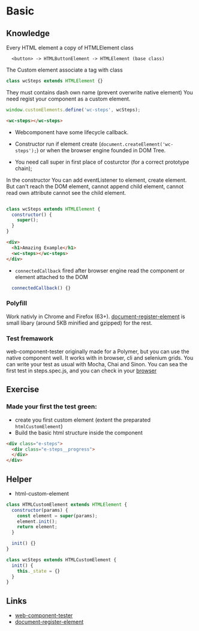 # Basic

## Knowledge

Every HTML element a copy of HTMLElement class

```
  <button> -> HTMLButtonElement -> HTMLElement (base class)
```

The Custom element associate a tag with class


```js
class wcSteps extends HTMLElement {}
```

They must contains dash own name (prevent overwrite native element)
You need regist your component as a custom element.

```js
window.customElements.define('wc-steps', wcSteps);
```
```html
<wc-steps></wc-steps>
```

- Webcomponent have some lifecycle callback.

- Constructor run if element create (`document.createElement('wc-steps');`) or when the browser engine founded in DOM Tree.
- You need call super in first place of costurctor (for a correct prototype chain);

In the constructor You can add eventListener to element, create element.
But can't reach the DOM element, cannot append child element, cannot read own attribute cannot see the child element.


```js

class wcSteps extends HTMLElement {
  constructor() {
    super();
  }
}
```

```html
<div>
  <h1>Amazing Example</h1>
  <wc-steps></wc-steps>
</div>
```

- `connectedCallback` fired after browser engine read the component or element attached to the DOM

```js
  connectedCallback() {}

```

### Polyfill
Work nativly in Chrome and Firefox (63+). [document-register-element](https://github.com/WebReflection/document-register-element) is small libary (around 5KB minified and gzipped) for the rest.

### Test fremawork
web-component-tester originally made for a Polymer, but you can use the native component well. It works with in browser, cli and selenium grids. You can write your test as usual with Mocha, Chai and Sinon. You can sea the first test in steps.spec.js, and you can check in your [browser](http:localhost:8000/00/index.spec.html)

## Exercise

### Made your first the test green:
- create you first custom element (extent the preparated `htmlCustomElement`)
- Build the basic html structure inside the component

```html
<div class="e-steps">
  <div class="e-steps__progress">
  </div>
</div>
```


## Helper

- html-custom-element
```js
class HTMLCustomElement extends HTMLElement {
  constructor(params) {
    const element = super(params);
    element.init();
    return element;
  }

  init() {}
}

class wcSteps extends HTMLCustomElement {
  init() {
    this._state = {}
  }
}

```

## Links
- [web-component-tester](https://github.com/Polymer/tools/tree/master/packages/web-component-tester)
- [document-register-element](https://github.com/WebReflection/document-register-element)
